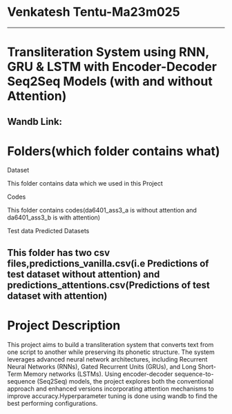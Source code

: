 # Venkatesh Tentu-Ma23m025
------------------------------------------------------------------------------------------------------------------------------------
# Transliteration System using RNN, GRU & LSTM with Encoder-Decoder Seq2Seq Models (with and without Attention)

Wandb Link:
------------------------------------------------------------------------------------------------------------------------------------------
# Folders(which folder contains what)

Dataset

This folder contains data which we used in this Project

Codes

This folder contains codes(da6401_ass3_a is without attention and da6401_ass3_b is with attention)

Test data Predicted Datasets

This folder has two csv files,predictions_vanilla.csv(i.e Predictions of test dataset without attention) and predictions_attentions.csv(Predictions of test dataset with attention)
----------------------------------------------------------------------------------------------------------------------------------------------------------
# Project Description

This project aims to build a transliteration system that converts text from one script to another while preserving its phonetic structure. The system leverages advanced neural network architectures, including Recurrent Neural Networks (RNNs), Gated Recurrent Units (GRUs), and Long Short-Term Memory networks (LSTMs). Using encoder-decoder sequence-to-sequence (Seq2Seq) models, the project explores both the conventional approach and enhanced versions incorporating attention mechanisms to improve accuracy.Hyperparameter tuning is done using wandb to find the best performing configurations.
